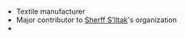 * Textile manufacturer
* Major contributor to [Sherff S'lltak](Sherff%20S'lltak.md)'s organization
* 